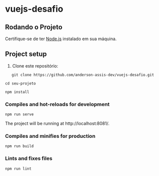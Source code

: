# vuejs-desafio

## Rodando o Projeto

Certifique-se de ter [Node.js](https://nodejs.org/) instalado em sua máquina.

## Project setup
1. Clone este repositório:

```
   git clone https://github.com/anderson-assis-dev/vuejs-desafio.git
```

```
cd seu-projeto
```

```
npm install
```

### Compiles and hot-reloads for development
```
npm run serve
```
The project will be running at http://localhost:8081/.

### Compiles and minifies for production
```
npm run build
```

### Lints and fixes files
```
npm run lint
```
